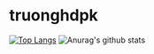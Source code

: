 # truonghdpk
[![Top Langs](https://github-readme-stats.vercel.app/api/top-langs/?username=truonghdpk&layout=compact)](https://github.com/anuraghazra/github-readme-stats)
![Anurag's github stats](https://github-readme-stats.vercel.app/api?username=truonghdpk&show_icons=true&theme=default&count_private=true)
